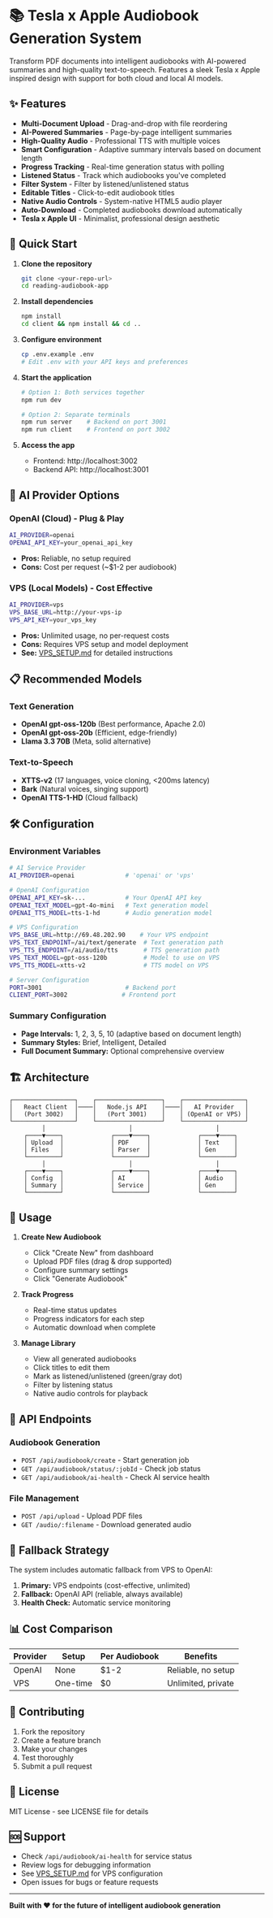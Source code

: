 # 📚 Tesla x Apple Audiobook Generation System

Transform PDF documents into intelligent audiobooks with AI-powered summaries and high-quality text-to-speech. Features a sleek Tesla x Apple inspired design with support for both cloud and local AI models.

## ✨ Features

- **Multi-Document Upload** - Drag-and-drop with file reordering
- **AI-Powered Summaries** - Page-by-page intelligent summaries  
- **High-Quality Audio** - Professional TTS with multiple voices
- **Smart Configuration** - Adaptive summary intervals based on document length
- **Progress Tracking** - Real-time generation status with polling
- **Listened Status** - Track which audiobooks you've completed
- **Filter System** - Filter by listened/unlistened status
- **Editable Titles** - Click-to-edit audiobook titles
- **Native Audio Controls** - System-native HTML5 audio player
- **Auto-Download** - Completed audiobooks download automatically
- **Tesla x Apple UI** - Minimalist, professional design aesthetic

## 🚀 Quick Start

1. **Clone the repository**
   ```bash
   git clone <your-repo-url>
   cd reading-audiobook-app
   ```

2. **Install dependencies**
   ```bash
   npm install
   cd client && npm install && cd ..
   ```

3. **Configure environment**
   ```bash
   cp .env.example .env
   # Edit .env with your API keys and preferences
   ```

4. **Start the application**
   ```bash
   # Option 1: Both services together
   npm run dev
   
   # Option 2: Separate terminals
   npm run server    # Backend on port 3001
   npm run client    # Frontend on port 3002
   ```

5. **Access the app**
   - Frontend: http://localhost:3002
   - Backend API: http://localhost:3001

## 🤖 AI Provider Options

### OpenAI (Cloud) - Plug & Play
```bash
AI_PROVIDER=openai
OPENAI_API_KEY=your_openai_api_key
```
- **Pros:** Reliable, no setup required
- **Cons:** Cost per request (~$1-2 per audiobook)

### VPS (Local Models) - Cost Effective 
```bash
AI_PROVIDER=vps
VPS_BASE_URL=http://your-vps-ip
VPS_API_KEY=your_vps_key
```
- **Pros:** Unlimited usage, no per-request costs
- **Cons:** Requires VPS setup and model deployment
- **See:** [VPS_SETUP.md](./VPS_SETUP.md) for detailed instructions

## 📋 Recommended Models

### Text Generation
- **OpenAI gpt-oss-120b** (Best performance, Apache 2.0)
- **OpenAI gpt-oss-20b** (Efficient, edge-friendly)
- **Llama 3.3 70B** (Meta, solid alternative)

### Text-to-Speech
- **XTTS-v2** (17 languages, voice cloning, <200ms latency)
- **Bark** (Natural voices, singing support)
- **OpenAI TTS-1-HD** (Cloud fallback)

## 🛠 Configuration

### Environment Variables
```bash
# AI Service Provider
AI_PROVIDER=openai              # 'openai' or 'vps'

# OpenAI Configuration
OPENAI_API_KEY=sk-...           # Your OpenAI API key
OPENAI_TEXT_MODEL=gpt-4o-mini   # Text generation model
OPENAI_TTS_MODEL=tts-1-hd       # Audio generation model

# VPS Configuration  
VPS_BASE_URL=http://69.48.202.90    # Your VPS endpoint
VPS_TEXT_ENDPOINT=/ai/text/generate  # Text generation path
VPS_TTS_ENDPOINT=/ai/audio/tts       # TTS generation path
VPS_TEXT_MODEL=gpt-oss-120b          # Model to use on VPS
VPS_TTS_MODEL=xtts-v2                # TTS model on VPS

# Server Configuration
PORT=3001                       # Backend port
CLIENT_PORT=3002               # Frontend port
```

### Summary Configuration
- **Page Intervals:** 1, 2, 3, 5, 10 (adaptive based on document length)
- **Summary Styles:** Brief, Intelligent, Detailed
- **Full Document Summary:** Optional comprehensive overview

## 🏗 Architecture

```
┌─────────────────┐    ┌──────────────────┐    ┌─────────────────┐
│   React Client  │────│   Node.js API    │────│   AI Provider   │
│   (Port 3002)   │    │   (Port 3001)    │    │ (OpenAI or VPS) │
└─────────────────┘    └──────────────────┘    └─────────────────┘
         │                       │                       │
    ┌────▼────┐             ┌────▼────┐             ┌────▼────┐
    │ Upload  │             │ PDF     │             │ Text    │
    │ Files   │             │ Parser  │             │ Gen     │
    └─────────┘             └─────────┘             └─────────┘
         │                       │                       │
    ┌────▼────┐             ┌────▼────┐             ┌────▼────┐
    │ Config  │             │ AI      │             │ Audio   │
    │ Summary │             │ Service │             │ Gen     │
    └─────────┘             └─────────┘             └─────────┘
```

## 📱 Usage

1. **Create New Audiobook**
   - Click "Create New" from dashboard
   - Upload PDF files (drag & drop supported)
   - Configure summary settings
   - Click "Generate Audiobook"

2. **Track Progress** 
   - Real-time status updates
   - Progress indicators for each step
   - Automatic download when complete

3. **Manage Library**
   - View all generated audiobooks
   - Click titles to edit them
   - Mark as listened/unlistened (green/gray dot)
   - Filter by listening status
   - Native audio controls for playback

## 🔧 API Endpoints

### Audiobook Generation
- `POST /api/audiobook/create` - Start generation job
- `GET /api/audiobook/status/:jobId` - Check job status
- `GET /api/audiobook/ai-health` - Check AI service health

### File Management
- `POST /api/upload` - Upload PDF files
- `GET /audio/:filename` - Download generated audio

## 🔄 Fallback Strategy

The system includes automatic fallback from VPS to OpenAI:

1. **Primary:** VPS endpoints (cost-effective, unlimited)
2. **Fallback:** OpenAI API (reliable, always available)
3. **Health Check:** Automatic service monitoring

## 📊 Cost Comparison

| Provider | Setup | Per Audiobook | Benefits |
|----------|-------|---------------|----------|
| OpenAI | None | $1-2 | Reliable, no setup |
| VPS | One-time | $0 | Unlimited, private |

## 🤝 Contributing

1. Fork the repository
2. Create a feature branch
3. Make your changes  
4. Test thoroughly
5. Submit a pull request

## 📄 License

MIT License - see LICENSE file for details

## 🆘 Support

- Check `/api/audiobook/ai-health` for service status
- Review logs for debugging information
- See [VPS_SETUP.md](./VPS_SETUP.md) for VPS configuration
- Open issues for bugs or feature requests

---

**Built with ❤️ for the future of intelligent audiobook generation**